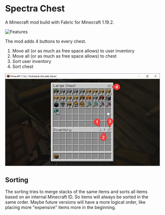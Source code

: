 # Spectra Chest

A Minecraft mod build with Fabric for Minecraft 1.19.2. 

![Features](/docs/assets/show.gif)

The mod adds 4 buttons to every chest.
1. Move all (or as much as free space allows) to user inventory
2. Move all (or as much as free space allows) to chest
3. Sort user inventory
4. Sort chest

![Button explanation](/docs/assets/overview-screenshot.png)

## Sorting

The sorting tries to merge stacks of the same items and sorts all items based on an internal Minecraft ID. 
So items will always be sorted in the same order. Maybe future versions will have a more logical order, like placing more "expensive" items more in the beginning.